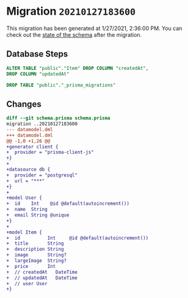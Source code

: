 # Migration `20210127183600`

This migration has been generated at 1/27/2021, 2:36:00 PM.
You can check out the [state of the schema](./schema.prisma) after the migration.

## Database Steps

```sql
ALTER TABLE "public"."Item" DROP COLUMN "createdAt",
DROP COLUMN "updatedAt"

DROP TABLE "public"."_prisma_migrations"
```

## Changes

```diff
diff --git schema.prisma schema.prisma
migration ..20210127183600
--- datamodel.dml
+++ datamodel.dml
@@ -1,0 +1,26 @@
+generator client {
+  provider = "prisma-client-js"
+}
+
+datasource db {
+  provider = "postgresql"
+  url = "***"
+}
+
+model User {
+  id    Int    @id @default(autoincrement())
+  name  String
+  email String @unique
+}
+
+model Item {
+  id          Int     @id @default(autoincrement())
+  title       String
+  description String
+  image       String?
+  largeImage  String?
+  price       Int
+  // createdAt   DateTime
+  // updatedAt   DateTime
+  // user User
+}
```


